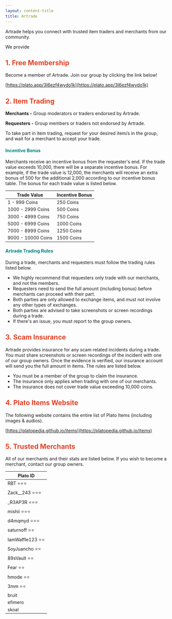 ```yaml
---
layout: content-title
title: Artrade
---
```


<style>
h1 { display:flex }
h2 { color:#E44026 !important }
h4 { color:#008080 !important;font-size:var(--unit-text-B) !important }
</style>

<script>
$( document ).ready( function ( ) { $( 'h1' ).prepend( '<img src="/docs/assets/images/groups/artrade/ar-logo.png" />&nbsp;' ) } );
</script>

<div class="content-linebreak"></div>

Artrade helps you connect with trusted item traders and merchants from our community.

<div class="content-contents text-left" data-open="true" data-icon="&#xf068;,&#xf067;">We provide <embed/></div>

<div class="content-linebreak"></div>

## 1. Free Membership

Become a member of Artrade. Join our group by clicking the link below!

[https://plato.app/3l6ezf4wydo1k](https://plato.app/3l6ezf4wydo1k)

<div class="content-linebreak"></div>

## 2. Item Trading

**Merchants -** Group moderators or traders endorsed by Artrade.

**Requesters -** Group members or traders not endorsed by Artrade.

To take part in item trading, request for your desired item/s in the group, and wait for a merchant to accept your trade.

<div class="content-linebreak"></div>

#### Incentive Bonus

Merchants receive an incentive bonus from the requester's end. If the trade value exceeds 10,000, there will be a separate incentive bonus. For example, if the trade value is 12,000, the merchants will receive an extra bonus of 500 for the additional 2,000 according to our incentive bonus table. The bonus for each trade value is listed below.

<table class="table table-bordered">
    <thead>
        <tr>
            <th class="w-50">Trade Value</th>
            <th class="w-50">Incentive Bonus</th>
        </tr>
    </thead>
    <tbody>
        <tr>
            <td>1 - 999 Coins</td>
            <td>250 Coins</td>
        </tr>
        <tr>
            <td>1000 - 2999 Coins</td>
            <td>500 Coins</td>
        </tr>
        <tr>
            <td>3000 - 4999 Coins</td>
            <td>750 Coins</td>
        </tr>
        <tr>
            <td>5000 - 6999 Coins</td>
            <td>1000 Coins</td>
        </tr>
        <tr>
            <td>7000 - 8999 Coins</td>
            <td>1250 Coins</td>
        </tr>
        <tr>
            <td>9000 - 10000 Coins</td>
            <td>1500 Coins</td>
        </tr>        
    </tbody>
</table>

<div class="content-linebreak"></div>

#### Artrade Trading Rules

During a trade, merchants and requesters must follow the trading rules listed below.

- We highly recommend that requesters only trade with our merchants, and not the members.
- Requesters need to send the full amount (including bonus) before merchants can proceed with their part.
- Both parties are only allowed to exchange items, and must not involve any other types of exchanges.
- Both parties are advised to take screenshots or screen recordings during a trade.
- If there's an issue, you must report to the group owners.

<div class="content-linebreak"></div>

## 3. Scam Insurance

Artrade provides insurance for any scam related incidents during a trade. You must share screenshots or screen recordings of the incident with one of our group owners. Once the evidence is verified, our insurance account will send you the full amount in items. The rules are listed below.

- You must be a member of the group to claim the insurance.
- The insurance only applies when trading with one of our merchants.
- The insurance does not cover trade value exceeding 10,000 coins.

<div class="content-linebreak"></div>

## 4. Plato Items Website

The following website contains the entire list of Plato Items (including images & audios).

[https://platopedia.github.io/items](https://platopedia.github.io/items)

<div class="content-linebreak"></div>

## 5. Trusted Merchants

All of our merchants and their stats are listed below. If you wish to become a merchant, contact our group owners.

<table class="table table-bordered">
    <thead>
        <tr>
            <th class="">Plato ID</th>
        </tr>
    </thead>
    <tbody>
        <tr>
            <td>RBT &#11088;&#11088;&#11088;</td>
        </tr>
        <tr>
            <td>Zack__243 &#11088;&#11088;&#11088;</td>
        </tr>
        <tr>
            <td>_R3AP3R &#11088;&#11088;&#11088;</td>
        </tr>
        <tr>
            <td>mishii &#11088;&#11088;&#11088;</td>
        </tr>        
        <tr>
            <td>d4mqmyd &#11088;&#11088;&#11088;</td>
        </tr>
        <tr>
            <td>saturnoff &#11088;&#11088;</td>
        </tr>
        <tr>
            <td>IamWaffle123 &#11088;&#11088;</td>
        </tr>
        <tr>
            <td>SoyJuancho &#11088;&#11088;</td>
        </tr>        
        <tr>
            <td>89sVault &#11088;&#11088;</td>
        </tr>        
        <tr>
            <td>Fear &#11088;&#11088;</td>
        </tr>
        <tr>
            <td>hmode &#11088;&#11088;</td>
        </tr>
        <tr>
            <td>3mm &#11088;&#11088;</td>
        </tr>
        <tr>
            <td>bruit</td>
        </tr>
        <tr>
            <td>efimero</td>
        </tr>
        <tr>
            <td>skoal</td>
        </tr>        
    </tbody>
</table>

<div class="content-linebreak"></div>


